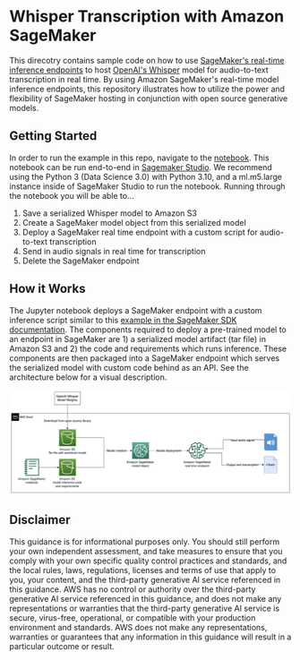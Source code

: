 # Whisper Transcription with Amazon SageMaker

This direcotry contains sample code on how to use [SageMaker's real-time inference endpoints](https://docs.aws.amazon.com/sagemaker/latest/dg/realtime-endpoints.html) to host [OpenAI's Whisper](https://github.com/openai/whisper) model for audio-to-text transcription in real time. By using Amazon SageMaker's real-time model inference endpoints, this repository illustrates how to utilize the power and flexibility of SageMaker hosting in conjunction with open source generative models.

## Getting Started

In order to run the example in this repo, navigate to the [notebook](./whisper-inference-deploy.ipynb). This notebook can be run end-to-end in [Sagemaker Studio](https://aws.amazon.com/sagemaker/studio/). We recommend using the Python 3 (Data Science 3.0) with Python 3.10, and a ml.m5.large instance inside of SageMaker Studio to run the notebook. Running through the notebook you will be able to...

1. Save a serialized Whisper model to Amazon S3
2. Create a SageMaker model object from this serialized model
3. Deploy a SageMaker real time endpoint with a custom script for audio-to-text transcription
4. Send in audio signals in real time for transcription
5. Delete the SageMaker endpoint

## How it Works

The Jupyter notebook deploys a SageMaker endpoint with a custom inference script similar to this [example in the SageMaker SDK documentation](https://sagemaker-examples.readthedocs.io/en/latest/introduction_to_amazon_algorithms/xgboost_abalone/xgboost_inferenece_script_mode.html). The components required to deploy a pre-trained model to an endpoint in SageMaker are 1) a serialized model artifact (tar file) in Amazon S3 and 2) the code and requirements which runs inference. These components are then packaged into a SageMaker endpoint which serves the serialized model with custom code behind as an API. See the architecture below for a visual description.

![arch](./imgs/endpoint-arch.png)


## Disclaimer

This guidance is for informational purposes only.  You should still perform your own independent assessment, and take measures to ensure that you comply with your own specific quality control practices and standards, and the local rules, laws, regulations, licenses and terms of use that apply to you, your content, and the third-party generative AI service referenced in this guidance.  AWS has no control or authority over the third-party generative AI service referenced in this guidance, and does not make any representations or warranties that the third-party generative AI service is secure, virus-free, operational, or compatible with your production environment and standards. AWS does not make any representations, warranties or guarantees that any information in this guidance will result in a particular outcome or result.  
